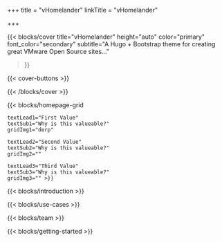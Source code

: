 +++
title = "vHomelander"
linkTitle = "vHomelander"

+++
<!-- blocks/cover content start -->
{{< blocks/cover 
	title="vHomelander" 
	height="auto" 
	color="primary" 
	font_color="secondary" 
	subtitle="A Hugo + Bootstrap theme for creating great VMware Open Source sites..." 
>}}

{{< cover-buttons >}}

{{< /blocks/cover >}}
<!-- blocks/cover content end -->

<!-- blocks/homepage-grid start -->
{{< blocks/homepage-grid 

	textLead1="First Value"
	textSub1="Why is this valueable?"
	gridImg1="derp"

	textLead2="Second Value" 
	textSub2="Why is this valueable?"
	gridImg2=""

	textLead3="Third Value"
	textSub3="Why is this valueable?"
	gridImg3="" >}}

<!-- blocks/homepage-grid End -->

<!-- blocks/introduction start -->
{{< blocks/introduction >}}
<!-- blocks/introduction end -->

<!-- blocks/use-cases begin -->
{{< blocks/use-cases >}}
<!-- blocks/use-cases end -->

<!-- blocks/team begin -->
{{< blocks/team  >}}
<!-- blocks/team end -->

<!-- blocks/getting-started begin -->
{{< blocks/getting-started >}}
<!-- blocks/getting-started end -->